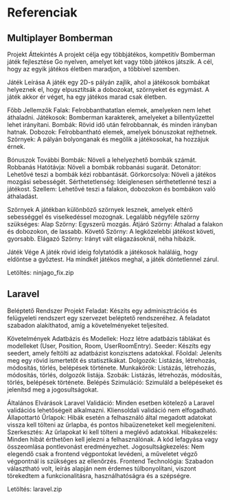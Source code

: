 # Referenciak

## Multiplayer Bomberman
Projekt Áttekintés
A projekt célja egy többjátékos, kompetitív Bomberman játék fejlesztése Go nyelven, amelyet két vagy több játékos játszik. A cél, hogy az egyik játékos életben maradjon, a többivel szemben.

Játék Leírása
A játék egy 2D-s pályán zajlik, ahol a játékosok bombákat helyeznek el, hogy elpusztítsák a dobozokat, szörnyeket és egymást. A játék akkor ér véget, ha egy játékos marad csak életben.

Főbb Jellemzők
Falak: Felrobbanthatatlan elemek, amelyeken nem lehet áthaladni.
Játékosok: Bomberman karakterek, amelyeket a billentyűzettel lehet irányítani.
Bombák: Rövid idő után felrobbannak, és minden irányban hatnak.
Dobozok: Felrobbantható elemek, amelyek bónuszokat rejthetnek.
Szörnyek: A pályán bolyonganak és megölik a játékosokat, ha hozzájuk érnek.

Bónuszok
További Bombák: Növeli a lehelyezhető bombák számát.
Robbanás Hatótávja: Növeli a bombák robbanási sugarát.
Detonátor: Lehetővé teszi a bombák kézi robbantását.
Görkorcsolya: Növeli a játékos mozgási sebességét.
Sérthetetlenség: Ideiglenesen sérthetetlenné teszi a játékost.
Szellem: Lehetővé teszi a falakon, dobozokon és bombákon való áthaladást.

Szörnyek
A játékban különböző szörnyek lesznek, amelyek eltérő sebességgel és viselkedéssel mozognak. Legalább négyféle szörny szükséges:
Alap Szörny: Egyszerű mozgás.
Átjáró Szörny: Áthalad a falakon és dobozokon, de lassabb.
Követő Szörny: A legközelebbi játékost követi, gyorsabb.
Elágazó Szörny: Irányt vált elágazásoknál, néha hibázik.

Játék Vége
A játék rövid ideig folytatódik a játékosok haláláig, hogy eldöntse a győztest. Ha mindkét játékos meghal, a játék döntetlennel zárul.

Letöltés: ninjago_fix.zip

## Laravel
Beléptető Rendszer Projekt
Feladat: Készíts egy adminisztrációs és felügyeleti rendszert egy szervezet beléptető rendszeréhez. A feladatot szabadon alakíthatod, amíg a követelményeket teljesíted.

Követelmények
Adatbázis és Modellek: Hozz létre adatbázis táblákat és modelleket (User, Position, Room, UserRoomEntry).
Seeder: Készíts egy seedert, amely feltölti az adatbázist konzisztens adatokkal.
Főoldal: Jeleníts meg egy rövid ismertetőt és statisztikákat.
Dolgozók: Listázás, létrehozás, módosítás, törlés, belépések története.
Munkakörök: Listázás, létrehozás, módosítás, törlés, dolgozók listája.
Szobák: Listázás, létrehozás, módosítás, törlés, belépések története.
Belépés Szimuláció: Szimuláld a belépéseket és jelenítsd meg a jogosultságokat.

Általános Elvárások
Laravel Validáció: Minden esetben kötelező a Laravel validációs lehetőségeit alkalmazni. Kliensoldali validáció nem elfogadható.
Állapottartó Űrlapok: Hibák esetén a felhasználó által megadott adatokat vissza kell tölteni az űrlapba, és pontos hibaüzeneteket kell megjeleníteni.
Szerkesztés: Az űrlapokat ki kell tölteni a meglévő adatokkal.
Hibakezelés: Minden hibát érthetően kell jelezni a felhasználónak. A kód lefagyása vagy összeomlása pontlevonást eredményezhet.
Jogosultságkezelés: Nem elegendő csak a frontend végpontokat levédeni, a műveletet végző végpontnál is szükséges az ellenőrzés.
Frontend Technológia: Szabadon választható volt, leírás alapján nem érdemes túlbonyolítani, viszont törekedtem a funkcionalitásra, használhatóságra és a szépségre.


Letöltés: laravel.zip

